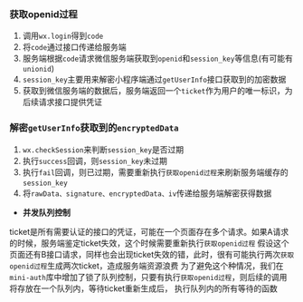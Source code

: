 ### 获取openid过程

1. 调用`wx.login`得到`code`
2. 将`code`通过接口传递给服务端
3. 服务端根据`code`请求微信服务端获取到`openid`和`session_key`等信息(有可能有`unionid`)
4. `session_key`主要用来解密小程序端通过`getUserInfo`接口获取到的加密数据
5. 获取到微信服务端的数据后，服务端返回一个`ticket`作为用户的唯一标识，为后续请求接口提供凭证

### 解密`getUserInfo`获取到的`encryptedData`

1. `wx.checkSession`来判断`session_key`是否过期
2. 执行`success`回调，则`session_key`未过期
3. 执行`fail`回调，则已过期，需要重新执行`获取openid过程`来刷新服务端缓存的`session_key`
4. 将`rawData、signature、encryptedData、iv`传递给服务端解密获得数据

- **并发队列控制**

ticket是所有需要认证的接口的凭证，可能在一个页面存在多个请求。如果A请求的时候，服务端鉴定ticket失效，这个时候需要重新执行`获取openid过程`
假设这个页面还有B接口请求，同样也会出现ticket失效的错，此时，很有可能执行两次`获取openid过程`生成两次ticket，造成服务端资源浪费
为了避免这个种情况，我们在`mini-auth`库中增加了锁了队列控制，只要有执行`获取openid过程`，则后续的调用将存放在一个队列内，等待ticket重新生成后，
执行队列内的所有等待的函数